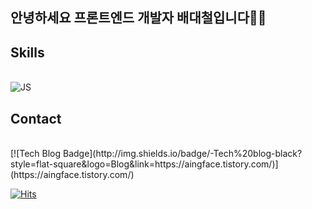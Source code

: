 ## 안녕하세요 프론트엔드 개발자 배대철입니다👋👋


## Skills
<br/>
<img alt="JS" src ="https://img.shields.io/badge/JavaScript-#F7DF1E.svg?&style=for-the-badge&logo=JavaScript&logoColor=white"/>




## Contact
<br/>
[![Tech Blog Badge](http://img.shields.io/badge/-Tech%20blog-black?style=flat-square&logo=Blog&link=https://aingface.tistory.com/)](https://aingface.tistory.com/)










[![Hits](https://hits.seeyoufarm.com/api/count/incr/badge.svg?url=https%3A%2F%2Fgithub.com%2Faingface&count_bg=%2379C83D&title_bg=%23555555&icon=&icon_color=%23E7E7E7&title=hits&edge_flat=false)](https://hits.seeyoufarm.com)                  


